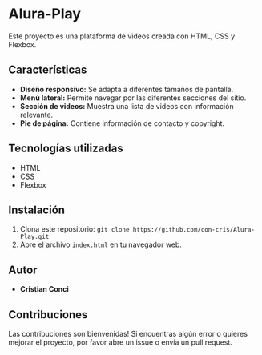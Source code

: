 # Alura-Play

Este proyecto es una plataforma de videos creada con HTML, CSS y Flexbox. 

## Características

* **Diseño responsivo:** Se adapta a diferentes tamaños de pantalla.
* **Menú lateral:** Permite navegar por las diferentes secciones del sitio.
* **Sección de videos:** Muestra una lista de videos con información relevante.
* **Pie de página:** Contiene información de contacto y copyright.

## Tecnologías utilizadas

* HTML
* CSS
* Flexbox

## Instalación

1. Clona este repositorio: `git clone https://github.com/con-cris/Alura-Play.git`
2. Abre el archivo `index.html` en tu navegador web.

## Autor

* **Cristian Conci**

## Contribuciones

Las contribuciones son bienvenidas! Si encuentras algún error o quieres mejorar el proyecto, por favor abre un issue o envía un pull request.
